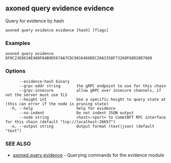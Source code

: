 ## axoned query evidence evidence

Query for evidence by hash

```
axoned query evidence evidence [hash] [flags]
```

### Examples

```
axoned query evidence DF0C23E8634E480F84B9D5674A7CDC9816466DEC28A3358F73260F68D28D7660
```

### Options

```
      --evidence-hash binary   
      --grpc-addr string       the gRPC endpoint to use for this chain
      --grpc-insecure          allow gRPC over insecure channels, if not the server must use TLS
      --height int             Use a specific height to query state at (this can error if the node is pruning state)
  -h, --help                   help for evidence
      --no-indent              Do not indent JSON output
      --node string            <host>:<port> to CometBFT RPC interface for this chain (default "tcp://localhost:26657")
  -o, --output string          Output format (text|json) (default "text")
```

### SEE ALSO

* [axoned query evidence](axoned_query_evidence.md)	 - Querying commands for the evidence module
